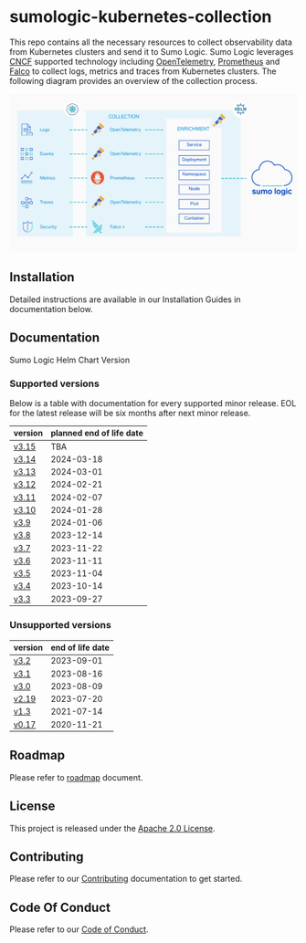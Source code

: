 # sumologic-kubernetes-collection

This repo contains all the necessary resources to collect observability data from Kubernetes clusters and send it to Sumo Logic. Sumo Logic
leverages [CNCF](https://www.cncf.io) supported technology including [OpenTelemetry](https://opentelemetry.io),
[Prometheus](https://prometheus.io) and [Falco](https://www.falco.org/) to collect logs, metrics and traces from Kubernetes clusters. The
following diagram provides an overview of the collection process.

![overview](/images/overview-v3.png)

## Installation

Detailed instructions are available in our Installation Guides in documentation below.

## Documentation

Sumo Logic Helm Chart Version

### Supported versions

Below is a table with documentation for every supported minor release. EOL for the latest release will be six months after next minor
release.

| version                                                                                                 | planned end of life date |
| ------------------------------------------------------------------------------------------------------- | ------------------------ |
| [v3.15](https://github.com/SumoLogic/sumologic-kubernetes-collection/tree/release-v3.15/docs/README.md) | TBA                      |
| [v3.14](https://github.com/SumoLogic/sumologic-kubernetes-collection/tree/release-v3.14/docs/README.md) | 2024-03-18               |
| [v3.13](https://github.com/SumoLogic/sumologic-kubernetes-collection/tree/release-v3.13/docs/README.md) | 2024-03-01               |
| [v3.12](https://github.com/SumoLogic/sumologic-kubernetes-collection/tree/release-v3.12/docs/README.md) | 2024-02-21               |
| [v3.11](https://github.com/SumoLogic/sumologic-kubernetes-collection/tree/release-v3.11/docs/README.md) | 2024-02-07               |
| [v3.10](https://github.com/SumoLogic/sumologic-kubernetes-collection/tree/release-v3.10/docs/README.md) | 2024-01-28               |
| [v3.9](https://github.com/SumoLogic/sumologic-kubernetes-collection/tree/release-v3.9/docs/README.md)   | 2024-01-06               |
| [v3.8](https://github.com/SumoLogic/sumologic-kubernetes-collection/tree/release-v3.8/docs/README.md)   | 2023-12-14               |
| [v3.7](https://github.com/SumoLogic/sumologic-kubernetes-collection/tree/release-v3.7/docs/README.md)   | 2023-11-22               |
| [v3.6](https://github.com/SumoLogic/sumologic-kubernetes-collection/tree/release-v3.6/docs/README.md)   | 2023-11-11               |
| [v3.5](https://github.com/SumoLogic/sumologic-kubernetes-collection/tree/release-v3.5/docs/README.md)   | 2023-11-04               |
| [v3.4](https://github.com/SumoLogic/sumologic-kubernetes-collection/tree/release-v3.4/docs/README.md)   | 2023-10-14               |
| [v3.3](https://github.com/SumoLogic/sumologic-kubernetes-collection/tree/release-v3.3/docs/README.md)   | 2023-09-27               |

### Unsupported versions

| version                                                                                                   | end of life date |
| --------------------------------------------------------------------------------------------------------- | ---------------- |
| [v3.2](https://github.com/SumoLogic/sumologic-kubernetes-collection/tree/release-v3.2/docs/README.md)     | 2023-09-01       |
| [v3.1](https://github.com/SumoLogic/sumologic-kubernetes-collection/tree/release-v3.1/docs/README.md)     | 2023-08-16       |
| [v3.0](https://github.com/SumoLogic/sumologic-kubernetes-collection/tree/release-v3.0/docs/README.md)     | 2023-08-09       |
| [v2.19](https://github.com/SumoLogic/sumologic-kubernetes-collection/tree/release-v2.19/deploy/README.md) | 2023-07-20       |
| [v1.3](https://github.com/SumoLogic/sumologic-kubernetes-collection/tree/release-v1.3/deploy/README.md)   | 2021-07-14       |
| [v0.17](https://github.com/SumoLogic/sumologic-kubernetes-collection/tree/release-v0.17/deploy/README.md) | 2020-11-21       |

## Roadmap

Please refer to [roadmap](ROADMAP.md) document.

## License

This project is released under the [Apache 2.0 License](./LICENSE).

## Contributing

Please refer to our [Contributing](./CONTRIBUTING.md) documentation to get started.

## Code Of Conduct

Please refer to our [Code of Conduct](CODE_OF_CONDUCT.md).
